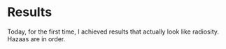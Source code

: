 Results
=======

Today, for the first time, I achieved results that actually look like radiosity. Hazaas are in order.

<object width="425" height="344"><param name="movie" value="http://www.youtube.com/v/iP3373zyO6M&hl=en&fs=1&rel=0"></param><param name="allowFullScreen" value="true"></param><param name="allowscriptaccess" value="always"></param><embed src="http://www.youtube.com/v/iP3373zyO6M&hl=en&fs=1&rel=0" type="application/x-shockwave-flash" allowscriptaccess="always" allowfullscreen="true" width="425" height="344"></embed></object>

